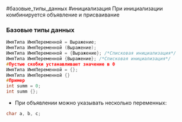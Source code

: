 #базовые_типы_данных #инициализация
При инициализации комбинируется объявление и присваивание
### Базовые типы данных
```cpp
ИмяТипа ИмяПеременной = Выражение;
ИмяТипа ИмяПеременной (Выражение);
ИмяТипа ИмяПеременной = {Выражение}; /*Списковая инициализация*/
ИмяТипа ИмяПеременной {Выражение}; /*Списковая инициализация*/
#Пустые скобки устанавливают значение в 0
ИмяТипа ИмяПеременной = {};
ИмяТипа ИмяПеременной {} 
#Пример
int summ = 0;
int summ {};
```
- При объявлении можно указывать несколько переменных:
```cpp
char a, b, c;
```